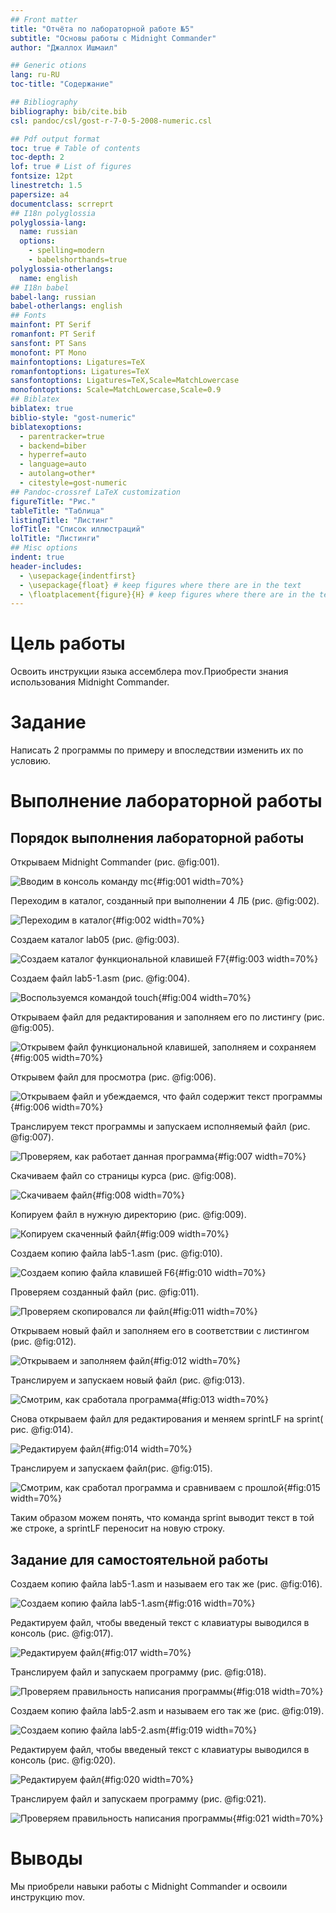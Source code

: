 ```yaml
---
## Front matter
title: "Отчёта по лабораторной работе №5"
subtitle: "Основы работы с Midnight Commander"
author: "Джаллох Ишмаил"

## Generic otions
lang: ru-RU
toc-title: "Содержание"

## Bibliography
bibliography: bib/cite.bib
csl: pandoc/csl/gost-r-7-0-5-2008-numeric.csl

## Pdf output format
toc: true # Table of contents
toc-depth: 2
lof: true # List of figures
fontsize: 12pt
linestretch: 1.5
papersize: a4
documentclass: scrreprt
## I18n polyglossia
polyglossia-lang:
  name: russian
  options:
	- spelling=modern
	- babelshorthands=true
polyglossia-otherlangs:
  name: english
## I18n babel
babel-lang: russian
babel-otherlangs: english
## Fonts
mainfont: PT Serif
romanfont: PT Serif
sansfont: PT Sans
monofont: PT Mono
mainfontoptions: Ligatures=TeX
romanfontoptions: Ligatures=TeX
sansfontoptions: Ligatures=TeX,Scale=MatchLowercase
monofontoptions: Scale=MatchLowercase,Scale=0.9
## Biblatex
biblatex: true
biblio-style: "gost-numeric"
biblatexoptions:
  - parentracker=true
  - backend=biber
  - hyperref=auto
  - language=auto
  - autolang=other*
  - citestyle=gost-numeric
## Pandoc-crossref LaTeX customization
figureTitle: "Рис."
tableTitle: "Таблица"
listingTitle: "Листинг"
lofTitle: "Список иллюстраций"
lolTitle: "Листинги"
## Misc options
indent: true
header-includes:
  - \usepackage{indentfirst}
  - \usepackage{float} # keep figures where there are in the text
  - \floatplacement{figure}{H} # keep figures where there are in the text
---
```


# Цель работы

Освоить инструкции языка ассемблера mov.Приобрести знания использования Midnight Commander.

# Задание

Написать 2 программы по примеру и впоследствии изменить их по условию.

# Выполнение лабораторной работы

## Порядок выполнения лабораторной работы

Открываем Midnight Commander (рис. @fig:001).

![Вводим в консоль команду  mc](image/1.jpg){#fig:001 width=70%}

Переходим в каталог, созданный при выполнении 4 ЛБ (рис. @fig:002).

![Переходим в каталог](image/2.jpg){#fig:002 width=70%}

Создаем каталог lab05 (рис. @fig:003).

![Создаем каталог функциональной клавишей F7](image/3.jpg){#fig:003 width=70%}

Создаем файл lab5-1.asm (рис. @fig:004).

![Воспользуемся командой touch](image/4.jpg){#fig:004 width=70%}

Открываем файл для редактирования и заполняем его по листингу (рис. @fig:005).

![Открывем файл функциональной клавишей, заполняем и сохраняем](image/5.jpg){#fig:005 width=70%}

Открывем файл для просмотра (рис. @fig:006).

![Открываем файл и убеждаемся, что файл содержит текст программы](image/6.jpg){#fig:006 width=70%}

Транслируем текст программы и запускаем исполняемый файл (рис. @fig:007).

![Проверяем, как работает данная программа](image/7.jpg){#fig:007 width=70%}

Скачиваем файл со страницы курса (рис. @fig:008).

![Скачиваем файл](image/8.jpg){#fig:008 width=70%}

Копируем файл в нужную директорию (рис. @fig:009).

![Копируем скаченный файл](image/9.jpg){#fig:009 width=70%}

Создаем копию файла lab5-1.asm (рис. @fig:010).

![Создаем копию файла клавишей F6](image/10.jpg){#fig:010 width=70%}

Проверяем созданный файл (рис. @fig:011).

![Проверяем скопировался ли файл](image/11.jpg){#fig:011 width=70%}

Открываем новый файл и заполняем его в соответствии с листингом (рис. @fig:012).

![Открываем и заполняем файл](image/12.jpg){#fig:012 width=70%}

Транслируем и запускаем новый файл (рис. @fig:013).

![Смотрим, как сработала программа](image/13.jpg){#fig:013 width=70%}

Снова открываем файл для редактирования и меняем sprintLF на sprint( рис. @fig:014).

![Редактируем файл](image/14.jpg){#fig:014 width=70%}

Транслируем и запускаем файл(рис. @fig:015).

![Смотрим, как сработал программа и сравниваем с прошлой ](image/15.jpg){#fig:015 width=70%}

Таким образом можем понять, что команда sprint выводит текст в той же строке, а sprintLF переносит на новую строку.

## Задание для самостоятельной работы

Создаем копию файла lab5-1.asm и называем его так же (рис. @fig:016).

![Создаем копию файла lab5-1.asm](image/16.jpg){#fig:016 width=70%}

Редактируем файл, чтобы введеный текст с клавиатуры выводился в консоль (рис. @fig:017).

![Редактируем файл](image/17.jpg){#fig:017 width=70%}

Транслируем файл и запускаем программу (рис. @fig:018).

![Проверяем правильность написания программы](image/18.jpg){#fig:018 width=70%}

Создаем копию файла lab5-2.asm и называем его так же (рис. @fig:019).

![Создаем копию файла lab5-2.asm](image/19.jpg){#fig:019 width=70%}

Редактируем файл, чтобы введеный текст с клавиатуры выводился в консоль (рис. @fig:020).

![Редактируем файл](image/20.jpg){#fig:020 width=70%}

Транслируем файл и запускаем программу (рис. @fig:021).

![Проверяем правильность написания программы](image/21.jpg){#fig:021 width=70%}

# Выводы

Мы приобрели навыки работы с Midnight Commander и освоили инструкцию mov.

